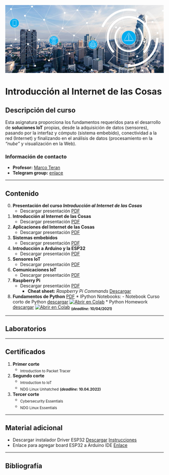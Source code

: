 [![banner](/_assets/pics/iotbanner.jpg)](https://github.com/marcoteran/iot)
# Introducción al Internet de las Cosas

## Descripción del curso

Esta asignatura proporciona los fundamentos requeridos para el desarrollo de **soluciones IoT** propias, desde la adquisición de datos (sensores), pasando por la interfaz y cómputo (sistema embebido), conectividad a la red (Internet) y finalizando en el análisis de datos (procesamiento en la *“nube”* y visualización en la Web).
### Información de contacto
* **Profesor:** [Marco Teran](https://marcoteran.github.io/)
* **Telegram group:** [enlace](https://t.me/+DBMddxwzR-w5NDI5)
---
## Contenido
0. **Presentación del curso *Introducción al Internet de las Cosas***
	* Descargar presentación [PDF](https://github.com/marcoteran/iot/raw/master/lectures/00_iot_syllabus.pdf)
1. **Introducción al Internet de las Cosas**
	* Descargar presentación [PDF](https://github.com/marcoteran/iot/raw/master/lectures/01_iot_introduction.pdf)
2. **Aplicaciones del Internet de las Cosas**
	* Descargar presentación [PDF](https://github.com/marcoteran/iot/raw/master/lectures/02_iot_applications.pdf)
3. **Sistemas embebidos**
	* Descargar presentación [PDF](https://github.com/marcoteran/iot/raw/master/lectures/03_iot_embeddedsystems.pdf)
4. **Introducción a Arduino y la ESP32**
	* Descargar presentación [PDF](https://github.com/marcoteran/internetofthings/raw/master/lectures/04_iot_arduino.pdf)
5. **Sensores IoT**
	* Descargar presentación [PDF](https://github.com/marcoteran/iot/raw/master/lectures/05_iot_sensors.pdf)
6. **Comunicaciones IoT**
	* Descargar presentación [PDF](https://github.com/marcoteran/iot/raw/master/lectures/06_iot_comm.pdf)
7. **Raspberry Pi**
	* Descargar presentación [PDF](https://github.com/marcoteran/iot/raw/master/lectures/07_iot_raspberrypy.pdf)
		- **Cheat sheet:** *Raspberry Pi Commands* [Descargar](https://github.com/marcoteran/iot/raw/master/cheatsheets/raspbianlinux_cheatsheet.pdf)
8. **Fundamentos de Python** [PDF](https://github.com/marcoteran/iot/raw/master/lectures/08_iot_pythoncrashcourse.pdf)
		* IPython Notebooks:
			- Notebook Curso corto de Python [descargar](https://github.com/marcoteran/iot/blob/master/laboratory/01_introtopython/01_internetofthings_pythoncrashcourse.ipynb)
			[![Abrir en Colab](https://colab.research.google.com/assets/colab-badge.svg)](https://colab.research.google.com/github/marcoteran/iot/blob/master/laboratory/01_introtopython/01_internetofthings_pythoncrashcourse.ipynb)
				* Python Homework [descargar](https://github.com/marcoteran/iot/blob/master/laboratory/01_introtopython/01_internetofthings_pythoncrashcoursehomework.ipynb)
				[![Abrir en Colab](https://colab.research.google.com/assets/colab-badge.svg)](https://colab.research.google.com/github/marcoteran/iot/blob/master/laboratory/01_introtopython/02_internetofthings_pythoncrashcoursehomework.ipynb)
				<sub>**(*deadline:* 10/04/2021)**</sub>
---		
## Laboratorios

---
## Certificados
1. **Primer corte**
	* <sub>Introduction to Packet Tracer</sub>
2. **Segundo corte**
	* <sub>Introduction to IoT</sub>
	* <sub>NDG Linux Unhatched</sub> <sub>**(*deadline:* 10.04.2022)**</sub>
3. **Tercer corte**
	* <sub>Cybersecurity Essentials</sub>
	* <sub>NDG Linux Essentials</sub>
---
## Material adicional

- Descargar instalador Driver ESP32 [Descargar](https://www.silabs.com/documents/public/software/CP210x_Universal_Windows_Driver.zip) [Instrucciones](https://techexplorations.com/guides/esp32/begin/cp21xxx/)
- Enlace para agregar board ESP32 a Arduino IDE [Enlace](https://raw.githubusercontent.com/espressif/arduino-esp32/gh-pages/package_esp32_index.json)

---
## Bibliografía
